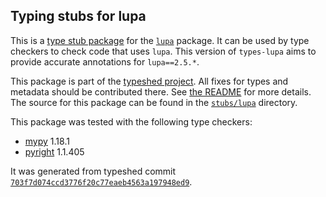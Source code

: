 ## Typing stubs for lupa

This is a [type stub package](https://typing.python.org/en/latest/tutorials/external_libraries.html)
for the [`lupa`](https://github.com/scoder/lupa) package. It can be used by type checkers
to check code that uses `lupa`. This version of
`types-lupa` aims to provide accurate annotations for
`lupa==2.5.*`.

This package is part of the [typeshed project](https://github.com/python/typeshed).
All fixes for types and metadata should be contributed there.
See [the README](https://github.com/python/typeshed/blob/main/README.md)
for more details. The source for this package can be found in the
[`stubs/lupa`](https://github.com/python/typeshed/tree/main/stubs/lupa)
directory.

This package was tested with the following type checkers:
* [mypy](https://github.com/python/mypy/) 1.18.1
* [pyright](https://github.com/microsoft/pyright) 1.1.405

It was generated from typeshed commit
[`703f7d074ccd3776f20c77eaeb4563a197948ed9`](https://github.com/python/typeshed/commit/703f7d074ccd3776f20c77eaeb4563a197948ed9).